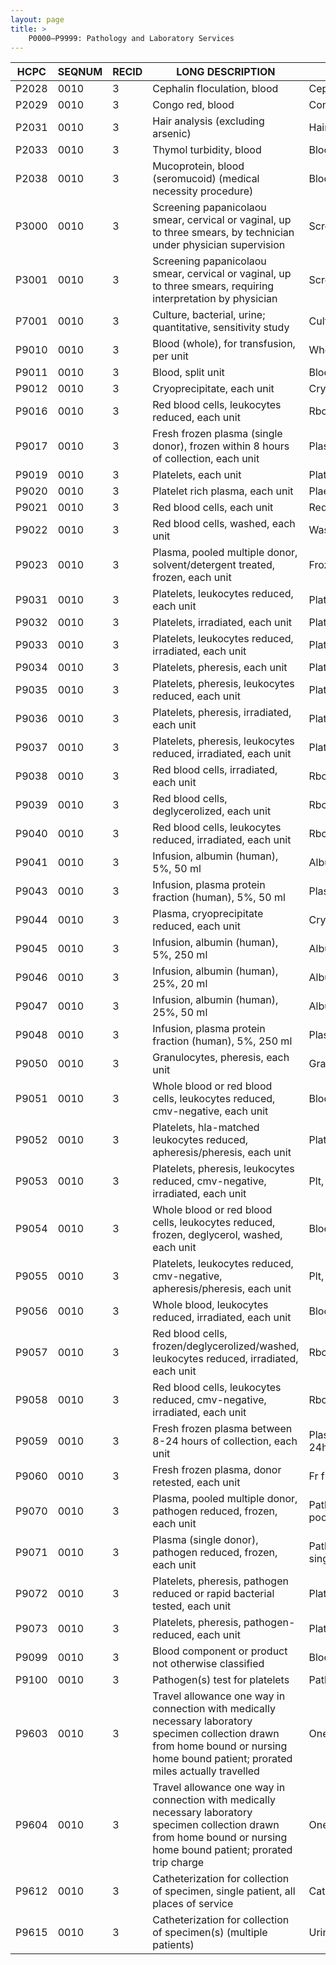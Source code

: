 ```yaml
---
layout: page
title: >
    P0000–P9999: Pathology and Laboratory Services
---
```


| HCPC | SEQNUM | RECID | LONG DESCRIPTION | SHORT DESCRIPTION |
|------|--------|-------|------------------|-------------------|
| P2028 | 0010 | 3 | Cephalin floculation, blood | Cephalin floculation test |
| P2029 | 0010 | 3 | Congo red, blood | Congo red blood test |
| P2031 | 0010 | 3 | Hair analysis (excluding arsenic) | Hair analysis |
| P2033 | 0010 | 3 | Thymol turbidity, blood | Blood thymol turbidity |
| P2038 | 0010 | 3 | Mucoprotein, blood (seromucoid) (medical necessity procedure) | Blood mucoprotein |
| P3000 | 0010 | 3 | Screening papanicolaou smear, cervical or vaginal, up to three smears, by technician under physician supervision | Screen pap by tech w md supv |
| P3001 | 0010 | 3 | Screening papanicolaou smear, cervical or vaginal, up to three smears, requiring interpretation by physician | Screening pap smear by phys |
| P7001 | 0010 | 3 | Culture, bacterial, urine; quantitative, sensitivity study | Culture bacterial urine |
| P9010 | 0010 | 3 | Blood (whole), for transfusion, per unit | Whole blood for transfusion |
| P9011 | 0010 | 3 | Blood, split unit | Blood split unit |
| P9012 | 0010 | 3 | Cryoprecipitate, each unit | Cryoprecipitate each unit |
| P9016 | 0010 | 3 | Red blood cells, leukocytes reduced, each unit | Rbc leukocytes reduced |
| P9017 | 0010 | 3 | Fresh frozen plasma (single donor), frozen within 8 hours of collection, each unit | Plasma 1 donor frz w/in 8 hr |
| P9019 | 0010 | 3 | Platelets, each unit | Platelets, each unit |
| P9020 | 0010 | 3 | Platelet rich plasma, each unit | Plaelet rich plasma unit |
| P9021 | 0010 | 3 | Red blood cells, each unit | Red blood cells unit |
| P9022 | 0010 | 3 | Red blood cells, washed, each unit | Washed red blood cells unit |
| P9023 | 0010 | 3 | Plasma, pooled multiple donor, solvent/detergent treated, frozen, each unit | Frozen plasma, pooled, sd |
| P9031 | 0010 | 3 | Platelets, leukocytes reduced, each unit | Platelets leukocytes reduced |
| P9032 | 0010 | 3 | Platelets, irradiated, each unit | Platelets, irradiated |
| P9033 | 0010 | 3 | Platelets, leukocytes reduced, irradiated, each unit | Platelets leukoreduced irrad |
| P9034 | 0010 | 3 | Platelets, pheresis, each unit | Platelets, pheresis |
| P9035 | 0010 | 3 | Platelets, pheresis, leukocytes reduced, each unit | Platelet pheres leukoreduced |
| P9036 | 0010 | 3 | Platelets, pheresis, irradiated, each unit | Platelet pheresis irradiated |
| P9037 | 0010 | 3 | Platelets, pheresis, leukocytes reduced, irradiated, each unit | Plate pheres leukoredu irrad |
| P9038 | 0010 | 3 | Red blood cells, irradiated, each unit | Rbc irradiated |
| P9039 | 0010 | 3 | Red blood cells, deglycerolized, each unit | Rbc deglycerolized |
| P9040 | 0010 | 3 | Red blood cells, leukocytes reduced, irradiated, each unit | Rbc leukoreduced irradiated |
| P9041 | 0010 | 3 | Infusion, albumin (human), 5%, 50 ml | Albumin (human),5%, 50ml |
| P9043 | 0010 | 3 | Infusion, plasma protein fraction (human), 5%, 50 ml | Plasma protein fract,5%,50ml |
| P9044 | 0010 | 3 | Plasma, cryoprecipitate reduced, each unit | Cryoprecipitatereducedplasma |
| P9045 | 0010 | 3 | Infusion, albumin (human), 5%, 250 ml | Albumin (human), 5%, 250 ml |
| P9046 | 0010 | 3 | Infusion, albumin (human), 25%, 20 ml | Albumin (human), 25%, 20 ml |
| P9047 | 0010 | 3 | Infusion, albumin (human), 25%, 50 ml | Albumin (human), 25%, 50ml |
| P9048 | 0010 | 3 | Infusion, plasma protein fraction (human), 5%, 250 ml | Plasmaprotein fract,5%,250ml |
| P9050 | 0010 | 3 | Granulocytes, pheresis, each unit | Granulocytes, pheresis unit |
| P9051 | 0010 | 3 | Whole blood or red blood cells, leukocytes reduced, cmv-negative, each unit | Blood, l/r, cmv-neg |
| P9052 | 0010 | 3 | Platelets, hla-matched leukocytes reduced, apheresis/pheresis, each unit | Platelets, hla-m, l/r, unit |
| P9053 | 0010 | 3 | Platelets, pheresis, leukocytes reduced, cmv-negative, irradiated, each unit | Plt, pher, l/r cmv-neg, irr |
| P9054 | 0010 | 3 | Whole blood or red blood cells, leukocytes reduced, frozen, deglycerol, washed, each unit | Blood, l/r, froz/degly/wash |
| P9055 | 0010 | 3 | Platelets, leukocytes reduced, cmv-negative, apheresis/pheresis, each unit | Plt, aph/pher, l/r, cmv-neg |
| P9056 | 0010 | 3 | Whole blood, leukocytes reduced, irradiated, each unit | Blood, l/r, irradiated |
| P9057 | 0010 | 3 | Red blood cells, frozen/deglycerolized/washed, leukocytes reduced, irradiated, each unit | Rbc, frz/deg/wsh, l/r, irrad |
| P9058 | 0010 | 3 | Red blood cells, leukocytes reduced, cmv-negative, irradiated, each unit | Rbc, l/r, cmv-neg, irrad |
| P9059 | 0010 | 3 | Fresh frozen plasma between 8-24 hours of collection, each unit | Plasma, frz between 8-24hour |
| P9060 | 0010 | 3 | Fresh frozen plasma, donor retested, each unit | Fr frz plasma donor retested |
| P9070 | 0010 | 3 | Plasma, pooled multiple donor, pathogen reduced, frozen, each unit | Pathogen reduced plasma pool |
| P9071 | 0010 | 3 | Plasma (single donor), pathogen reduced, frozen, each unit | Pathogen reduced plasma sing |
| P9072 | 0010 | 3 | Platelets, pheresis, pathogen reduced or rapid bacterial tested, each unit | Plate path red/rapid bac tes |
| P9073 | 0010 | 3 | Platelets, pheresis, pathogen-reduced, each unit | Platelets pheresis path redu |
| P9099 | 0010 | 3 | Blood component or product not otherwise classified | Blood component/product noc |
| P9100 | 0010 | 3 | Pathogen(s) test for platelets | Pathogen test for platelets |
| P9603 | 0010 | 3 | Travel allowance one way in connection with medically necessary laboratory specimen collection drawn from home bound or nursing home bound patient; prorated miles actually travelled | One-way allow prorated miles |
| P9604 | 0010 | 3 | Travel allowance one way in connection with medically necessary laboratory specimen collection drawn from home bound or nursing home bound patient; prorated trip charge | One-way allow prorated trip |
| P9612 | 0010 | 3 | Catheterization for collection of specimen, single patient, all places of service | Catheterize for urine spec |
| P9615 | 0010 | 3 | Catheterization for collection of specimen(s) (multiple patients) | Urine specimen collect mult |
